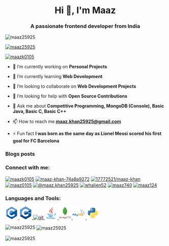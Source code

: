 <h1 align="center">Hi 👋, I'm Maaz</h1>
<h3 align="center">A passionate frontend developer from India</h3>

<p align="left"> <img src="https://komarev.com/ghpvc/?username=maaz25925&label=Profile%20views&color=0e75b6&style=flat" alt="maaz25925" /> </p>

<p align="left"> <a href="https://github.com/ryo-ma/github-profile-trophy"><img src="https://github-profile-trophy.vercel.app/?username=maaz25925" alt="maaz25925" /></a> </p>

<p align="left"> <a href="https://twitter.com/maazk0105" target="blank"><img src="https://img.shields.io/twitter/follow/maazk0105?logo=twitter&style=for-the-badge" alt="maazk0105" /></a> </p>

- 🔭 I’m currently working on **Personal Projects**

- 🌱 I’m currently learning **Web Development**

- 👯 I’m looking to collaborate on **Web Development Projects**

- 🤝 I’m looking for help with **Open Source Contributions**

- 💬 Ask me about **Competitive Programming, MongoDB (Console), Basic Java, Basic C, Basic C++**

- 📫 How to reach me **maaz.khan25925@gmail.com**

- ⚡ Fun fact **I was born as the same day as Lionel Messi scored his first goal for FC Barcelona**

### Blogs posts
<!-- BLOG-POST-LIST:START -->
<!-- BLOG-POST-LIST:END -->

<h3 align="left">Connect with me:</h3>
<p align="left">
<a href="https://twitter.com/maazk0105" target="blank"><img align="center" src="https://raw.githubusercontent.com/rahuldkjain/github-profile-readme-generator/master/src/images/icons/Social/twitter.svg" alt="maazk0105" height="30" width="40" /></a>
<a href="https://linkedin.com/in/maaz-khan-74a8a9272" target="blank"><img align="center" src="https://raw.githubusercontent.com/rahuldkjain/github-profile-readme-generator/master/src/images/icons/Social/linked-in-alt.svg" alt="maaz-khan-74a8a9272" height="30" width="40" /></a>
<a href="https://stackoverflow.com/users/17772521/maaz-khan" target="blank"><img align="center" src="https://raw.githubusercontent.com/rahuldkjain/github-profile-readme-generator/master/src/images/icons/Social/stack-overflow.svg" alt="17772521/maaz-khan" height="30" width="40" /></a>
<a href="https://instagram.com/maaz0105" target="blank"><img align="center" src="https://raw.githubusercontent.com/rahuldkjain/github-profile-readme-generator/master/src/images/icons/Social/instagram.svg" alt="maaz0105" height="30" width="40" /></a>
<a href="https://medium.com/@maaz.khan25925" target="blank"><img align="center" src="https://raw.githubusercontent.com/rahuldkjain/github-profile-readme-generator/master/src/images/icons/Social/medium.svg" alt="@maaz.khan25925" height="30" width="40" /></a>
<a href="https://www.codechef.com/users/whalien52" target="blank"><img align="center" src="https://cdn.jsdelivr.net/npm/simple-icons@3.1.0/icons/codechef.svg" alt="whalien52" height="30" width="40" /></a>
<a href="https://codeforces.com/profile/maaz740" target="blank"><img align="center" src="https://raw.githubusercontent.com/rahuldkjain/github-profile-readme-generator/master/src/images/icons/Social/codeforces.svg" alt="maaz740" height="30" width="40" /></a>
<a href="https://www.leetcode.com/maaz124" target="blank"><img align="center" src="https://raw.githubusercontent.com/rahuldkjain/github-profile-readme-generator/master/src/images/icons/Social/leet-code.svg" alt="maaz124" height="30" width="40" /></a>
</p>

<h3 align="left">Languages and Tools:</h3>
<p align="left"> <a href="https://www.cprogramming.com/" target="_blank" rel="noreferrer"> <img src="https://raw.githubusercontent.com/devicons/devicon/master/icons/c/c-original.svg" alt="c" width="40" height="40"/> </a> <a href="https://www.w3schools.com/cpp/" target="_blank" rel="noreferrer"> <img src="https://raw.githubusercontent.com/devicons/devicon/master/icons/cplusplus/cplusplus-original.svg" alt="cplusplus" width="40" height="40"/> </a> <a href="https://git-scm.com/" target="_blank" rel="noreferrer"> <img src="https://www.vectorlogo.zone/logos/git-scm/git-scm-icon.svg" alt="git" width="40" height="40"/> </a> <a href="https://www.java.com" target="_blank" rel="noreferrer"> <img src="https://raw.githubusercontent.com/devicons/devicon/master/icons/java/java-original.svg" alt="java" width="40" height="40"/> </a> <a href="https://www.mongodb.com/" target="_blank" rel="noreferrer"> <img src="https://raw.githubusercontent.com/devicons/devicon/master/icons/mongodb/mongodb-original-wordmark.svg" alt="mongodb" width="40" height="40"/> </a> <a href="https://www.mysql.com/" target="_blank" rel="noreferrer"> <img src="https://raw.githubusercontent.com/devicons/devicon/master/icons/mysql/mysql-original-wordmark.svg" alt="mysql" width="40" height="40"/> </a> <a href="https://www.python.org" target="_blank" rel="noreferrer"> <img src="https://raw.githubusercontent.com/devicons/devicon/master/icons/python/python-original.svg" alt="python" width="40" height="40"/> </a> </p>

<p><img align="left" src="https://github-readme-stats.vercel.app/api/top-langs?username=maaz25925&show_icons=true&locale=en&layout=compact" alt="maaz25925" /></p>

<p>&nbsp;<img align="center" src="https://github-readme-stats.vercel.app/api?username=maaz25925&show_icons=true&locale=en" alt="maaz25925" /></p>

<p><img align="center" src="https://github-readme-streak-stats.herokuapp.com/?user=maaz25925&" alt="maaz25925" /></p>
